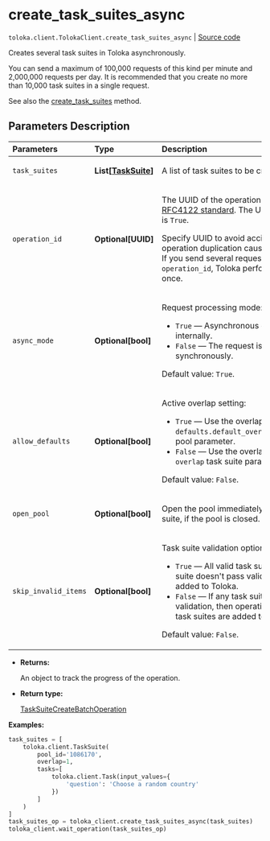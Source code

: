 # create_task_suites_async
`toloka.client.TolokaClient.create_task_suites_async` | [Source code](https://github.com/Toloka/toloka-kit/blob/v1.2.1/src/client/__init__.py#L2737)

Creates several task suites in Toloka asynchronously.


You can send a maximum of 100,000 requests of this kind per minute and 2,000,000 requests per day.
It is recommended that you create no more than 10,000 task suites in a single request.

See also the [create_task_suites](toloka.client.TolokaClient.create_task_suites.md) method.

## Parameters Description

| Parameters | Type | Description |
| :----------| :----| :-----------|
`task_suites`|**List\[[TaskSuite](toloka.client.task_suite.TaskSuite.md)\]**|<p>A list of task suites to be created.</p>
`operation_id`|**Optional\[UUID\]**|<p>The UUID of the operation that conforms to the [RFC4122 standard](https://tools.ietf.org/html/rfc4122). The UUID is used if `async_mode` is `True`.</p> <p>Specify UUID to avoid accidental errors like Toloka operation duplication caused by network problems. If you send several requests with the same `operation_id`, Toloka performs the operation only once.</p>
`async_mode`|**Optional\[bool\]**|<p>Request processing mode:</p> <ul> <li>`True` — Asynchronous operation is started internally.</li> <li>`False` — The request is processed synchronously.</li> </ul> <p></p><p>Default value: `True`.</p>
`allow_defaults`|**Optional\[bool\]**|<p>Active overlap setting:</p> <ul> <li>`True` — Use the overlap that is set in the `defaults.default_overlap_for_new_task_suites` pool parameter.</li> <li>`False` — Use the overlap that is set in the `overlap` task suite parameter.</li> </ul> <p></p><p>Default value: `False`.</p>
`open_pool`|**Optional\[bool\]**|<p>Open the pool immediately after creating a task suite, if the pool is closed.</p>
`skip_invalid_items`|**Optional\[bool\]**|<p>Task suite validation option:</p> <ul> <li>`True` — All valid task suites are added. If a task suite doesn&#x27;t pass validation, then it is not added to Toloka.</li> <li>`False` — If any task suite doesn&#x27;t pass validation, then operation is cancelled and no task suites are added to Toloka.</li> </ul> <p></p><p>Default value: `False`.</p>

* **Returns:**

  An object to track the progress of the operation.

* **Return type:**

  [TaskSuiteCreateBatchOperation](toloka.client.operations.TaskSuiteCreateBatchOperation.md)

**Examples:**


```python
task_suites = [
    toloka.client.TaskSuite(
        pool_id='1086170',
        overlap=1,
        tasks=[
            toloka.client.Task(input_values={
                'question': 'Choose a random country'
            })
        ]
    )
]
task_suites_op = toloka_client.create_task_suites_async(task_suites)
toloka_client.wait_operation(task_suites_op)
```
